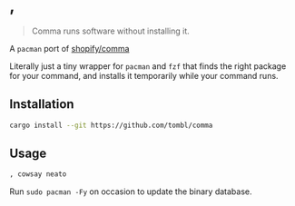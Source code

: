 # ,

> Comma runs software without installing it.

A `pacman` port of [shopify/comma](https://github.com/shopify/comma)

Literally just a tiny wrapper for `pacman` and `fzf` that finds the right package for your command, and installs it temporarily while your command runs.

## Installation

```sh
cargo install --git https://github.com/tombl/comma
```


## Usage

```sh
, cowsay neato
```

Run `sudo pacman -Fy` on occasion to update the binary database.